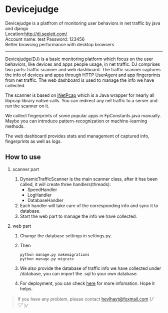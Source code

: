 # Devicejudge
Devicejudge is a platfrom of monitoring user behaviors in net traffic by java and django    
Location:http://dj.seeleit.com/       
Account name: test Password: 123456       
Better browsing performance with desktop browsers    

***

Devicejudge(DJ) is a basic monitoring platform which focus on the user behaviors, like devices and apps people usage, in net traffic.  DJ comprises two parts: traffic scanner and web dashboard. The traffic scanner captures the info of devices and apps through HTTP UserAgent and app fingerprints from net traffic. The web dashboard is used to manage the info we have collected.  

The scanner is based on [jNetPcap](http://www.jnetpcap.com) which is a Java wrapper for nearly all libpcap library native calls. You can redirect any net traffic to a server and run the scanner on it.     

We collect fingerprints of some popular apps in FpConstants.java manually. Maybe you can introduce pattern-recognization or machine-learning methods.   

The web dashboard provides stats and management of captured info, fingerprints as well as logs. 

## How to use

1. scanner part  
	1. DynamicTrafficScanner is the main scanner class, after it has been called, it will create three handlers(threads):  
		- SpeedHandler    
		- LogHandler     
		- DatabaseHandler      
	2. Each handler will take care of the corresponding info and sync it to database.    
	3. Start the web part to manage the info we have collected.

	
2. web part  
	1. Change the database settings in settings.py.

	2. Then 
		```
		python manage.py makemigrations
		python manage.py migrate
		```
	3. We also provide the database of traffic info we have collected under /database, you can import the .sql to your own database.
	4. For deployment, you can check [here](https://github.com/HevLfreis/server) for more infomation. Hope it helps.
	

> If you have any problem, please contact hevlhayt@foxmail.com (ﾉﾟ▽ﾟ)ﾉ







